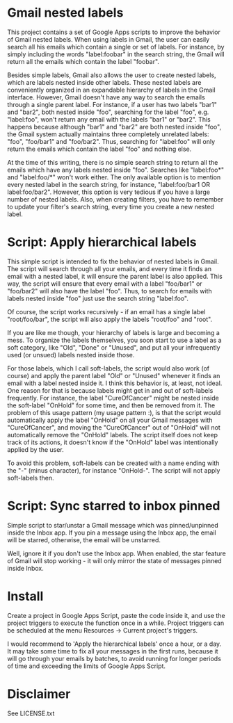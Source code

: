 # Gmail nested labels
This project contains a set of Google Apps scripts to improve the behavior of Gmail nested labels. When using labels in Gmail, the user can easily search all his emails which contain a single or set of labels. For instance, by simply including the words "label:foobar" in the search string, the Gmail will return all the emails which contain the label "foobar".

Besides simple labels, Gmail also allows the user to create nested labels, which are labels nested inside other labels. These nested labels are conveniently organized in an expandable hierarchy of labels in the Gmail interface. However, Gmail doesn't have any way to search the emails through a single parent label. For instance, if a user has two labels "bar1" and "bar2", both nested inside "foo", searching for the label "foo", e.g. "label:foo", won't return any email with the labels "bar1" or "bar2". This happens because although "bar1" and "bar2" are both nested inside "foo", the Gmail system actually maintains three completely unrelated labels: "foo", "foo/bar1" and "foo/bar2". Thus, searching for "label:foo" will only return the emails which contain the label "foo" and nothing else.

At the time of this writing, there is no simple search string to return all the emails which have any labels nested inside "foo". Searches like "label:foo&#42;" and "label:foo/&#42;" won't work either. The only available option is to mention every nested label in the search string, for instance, "label:foo/bar1 OR label:foo/bar2". However, this option is very tedious if you have a large number of nested labels. Also, when creating filters, you have to remember to update your filter's search string, every time you create a new nested label.

# Script: Apply hierarchical labels
This simple script is intended to fix the behavior of nested labels in Gmail. The script will search through all your emails, and every time it finds an email with a nested label, it will ensure the parent label is also applied. This way, the script will ensure that every email with a label "foo/bar1" or "foo/bar2" will also have the label "foo". Thus, to search for emails with labels nested inside "foo" just use the search string "label:foo".

Of course, the script works recursively - if an email has a single label "root/foo/bar", the script will also apply the labels "root/foo" and "root".

If you are like me though, your hierarchy of labels is large and becoming a mess. To organize the labels themselves, you soon start to use a label as a soft category, like "Old", "Done" or "Unused", and put all your infrequently used (or unsued) labels nested inside those.

For those labels, which I call soft-labels, the script would also work (of course) and apply the parent label "Old" or "Unused" whenever it finds an email with a label nested inside it. I think this behavior is, at least, not ideal. One reason for that is because labels might get in and out of soft-labels frequently. For instance, the label "CureOfCancer" might be nested inside the soft-label "OnHold" for some time, and then be removed from it. The problem of this usage pattern (my usage pattern :), is that the script would automatically apply the label "OnHold" on all your Gmail messages with "CureOfCancer", and moving the "CureOfCancer" out of "OnHold" will not automatically remove the "OnHold" labels. The script itself does not keep track of its actions, it doesn't know if the "OnHold" label was intentionally applied by the user.

To avoid this problem, soft-labels can be created with a name ending with the "-" (minus character), for instance "OnHold-". The script will not apply soft-labels then.

# Script: Sync starred to inbox pinned
Simple script to star/unstar a Gmail message which was pinned/unpinned inside the Inbox app. If you pin a message using the Inbox app, the email will be starred, otherwise, the email will be unstarred.

Well, ignore it if you don't use the Inbox app. When enabled, the star feature of Gmail will stop working - it will only mirror the state of messages pinned inside Inbox.

# Install
Create a project in Google Apps Script, paste the code inside it, and use the project triggers to execute the function once in a while. Project triggers can be scheduled at the menu Resources -> Current project's triggers.

I would recommend to 'Apply the hierarchical labels' once a hour, or a day. It may take some time to fix all your messages in the first runs, because it will go through your emails by batches, to avoid running for longer periods of time and exceeding the limits of Google Apps Script.

# Disclaimer
See LICENSE.txt
